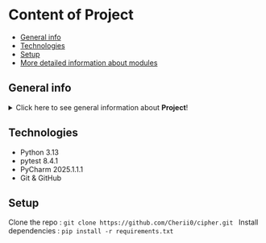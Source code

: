 # Content of Project
* [General info](#general-info)
* [Technologies](#technologies)
* [Setup](#setup)
* [More detailed information about modules](#more-detailed-information-about-modules)

## General info
<details>
<summary>Click here to see general information about <b>Project</b>!</summary>
This cipher program encrypts and decrypts text using methods like ROT13 and ROT47.
It checks input for unsupported characters and lets users replace or keep them.
The design allows making new cipher algorithms in the future. 
Users can view results on-screen or save them to a file.
The project follows the <b>PEP8</b> style
<b>Design Patterns Used</b>: Facade, Factory Method, and Strategy
</details>

## Technologies
<ul>
<li>Python 3.13</li>
<li>pytest 8.4.1</li>
<li>PyCharm 2025.1.1.1</li>
<li>Git & GitHub</li>
</ul>

## Setup
Clone the repo : ```git clone https://github.com/Cherii0/cipher.git ```
Install dependencies : ```pip install -r requirements.txt```

